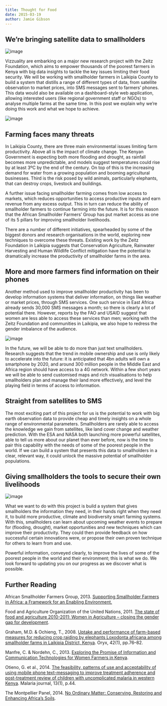 ```yaml
---
title: Thought for Food
date: 2015-03-19
author: Jamie Gibson
---
```


We’re bringing satellite data to smallholders
---------------------------------------------

![image](/assets/images/posts/60_a.jpg)

Vizzuality are embarking on a major new research project with the Zeitz Foundation, which aims to empower thousands of the poorest farmers in Kenya with big data insights to tackle the key issues limiting their food security. We will be working with smallholder farmers in Laikipia County to build a system that distills a range of different types of data, from satellite observation to market prices, into SMS messages sent to farmers’ phones. This data would also be available on a dashboard-style web application, allowing interested users (like regional government staff or NGOs) to analyse multiple farms at the same time. In this post we explain why we’re doing this work and what we hope to achieve.

![image](/assets/images/posts/60_b.png)

Farming faces many threats
--------------------------

In Laikipia County, there are three main environmental issues limiting farm productivity. Above all is the impact of climate change. The Kenyan Government is expecting both more flooding and drought, as rainfall becomes more unpredictable, and models suggest temperatures could rise by at least 3ºC by the end of the century. On top of this is the increasing demand for water from a growing population and booming agricultural businesses. Third is the risk posed by wild animals, particularly elephants, that can destroy crops, livestock and buildings.

A further issue facing smallholder farming comes from low access to markets, which reduces opportunities to access productive inputs and earn revenue from any excess output. This in turn can reduce the ability of smallholder farmers to continue farming into the future. It is for this reason that the African Smallholder Farmers’ Group has put market
access as one of its 5 pillars for improving smallholder livelihoods.

There are a number of different initiatives, spearheaded by some of the biggest donors and research organisations in the world, exploring new techniques to overcome these threats. Existing work by the Zeitz Foundation in Laikipia suggests that Conservation Agriculture, Rainwater Harvesting and Human Wildlife Conflict mitigation have the potential to dramatically increase the productivity of smallholder farms in the area.

More and more farmers find information on their phones
------------------------------------------------------

Another method used to improve smallholder productivity has been to develop information systems that deliver information, on things like weather or market prices, through SMS services. One such service in East Africa already sends 30,000 SMS messages a month; so there is clearly a lot of potential there. However, reports by the FAO and USAID suggest that women are less able to access these services than men; working with the Zeitz Foundation and communities in Laikipia, we also hope to redress the gender imbalance of the audience.  

![image](/assets/images/posts/60_c.png)

In the future, we will be able to do more than just text smallholders. Research suggests that the trend in mobile ownership and use is only likely to accelerate into the future: it is anticipated that 4bn adults will own a smartphone by 2020, and around 300 million people in the Middle East and Africa region should have access to a 4G network. Within a few short years we will be able to send customised maps and rich visualisations to help smallholders plan and manage their land more effectively, and level the playing field in terms of access to information.

Straight from satellites to SMS
-------------------------------

The most exciting part of this project for us is the potential to work with big earth observation data to provide cheap and timely insights on a whole range of environmental parameters. Smallholders are rarely able to access the knowledge we gain from satellites, like land cover change and weather prediction. With the ESA and NASA both launching more powerful satellites, able to tell us more about our planet than ever before, now is the time to pair this capability with the needs of some of the poorest people in the world. If we can build a system that presents this data to smallholders in a clear, relevant way, it could unlock the massive potential of smallholder populations.  

Giving smallholders the tools to secure their own livelihoods
-------------------------------------------------------------

![image](/assets/images/posts/60_d.png)

What we want to do with this project is build a system that gives smallholders the information they need, in their hands right when they need it, to build more productive, climate and biodiversity smart farming systems. With this, smallholders can learn about upcoming weather events to prepare for (flooding, drought), market opportunities and new techniques which can improve their productivity. They could then provide feedback on how successful certain innovations were, or propose their own proven technique for others to learn from and use.

Powerful information, conveyed clearly, to improve the lives of some of the poorest people in the world and their environment; this is what we do. We look forward to updating you on our progress as we discover what is possible.

Further Reading
---------------

African Smallholder Farmers Group, 2013. [Supporting Smallholder Farmers in Africa: a Framework for an Enabling Environment.](http://www.asfg.org.uk/downloads/ASFG-Framework-Report.pdf)

Food and Agriculture Organization of the United Nations, 2011. [The state of food and agriculture 2010-2011: Women in Agriculture – closing the gender gap for development](http://www.fao.org/docrep/013/i2050e/i2050e.pdf).

Graham, M.D. & Ochieng, T., 2008. [Uptake and performance of farm-based measures for reducing crop raiding by elephants Loxodonta africana among smallholder farms in Laikipia District, Kenya](https://www.spaceforgiants.org/sites/default/files/Farm%20based%20deterrents%20for%20mitigating%20human%20elephant%20conflict.pdf). Oryx, 42(1), pp.76–82.

Manfre, C. & Nordehn, C., 2013. [Exploring the Promise of Information and Communication Technologies for Women Farmers in Kenya](https://dl.dropboxusercontent.com/u/15810717/MEAS%20Case%20Studies/MEAS%20CS%20Kenya%20-%20Women%20and%20ICT%20-%20Manfre%20et%20al%20-%20August%202013.pdf).

Otieno, G. et al., 2014. [The feasibility, patterns of use and acceptability of using mobile phone text-messaging to improve treatment adherence and post-treatment review of children with uncomplicated malaria in western Kenya](http://www.malariajournal.com/content/13/1/44). Malaria journal, 13(1), p.44.

The Montpellier Panel, 2014. [No Ordinary Matter: Conserving, Restoring and Enhancing Africa’s Soils](http://ag4impact.org/wp-content/uploads/2014/12/MP_0106_Soil_Report_LR1.pdf).


